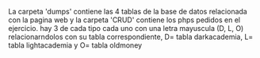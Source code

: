 La carpeta 'dumps' contiene las 4 tablas de la base de datos relacionada con la pagina web y la carpeta 'CRUD' contiene los phps pedidos en el ejercicio. hay 3 de cada tipo cada uno con una letra mayuscula (D, L, O) relacionarndolos con su tabla correspondiente, D= tabla darkacademia, L= tabla lightacademia y O= tabla oldmoney
